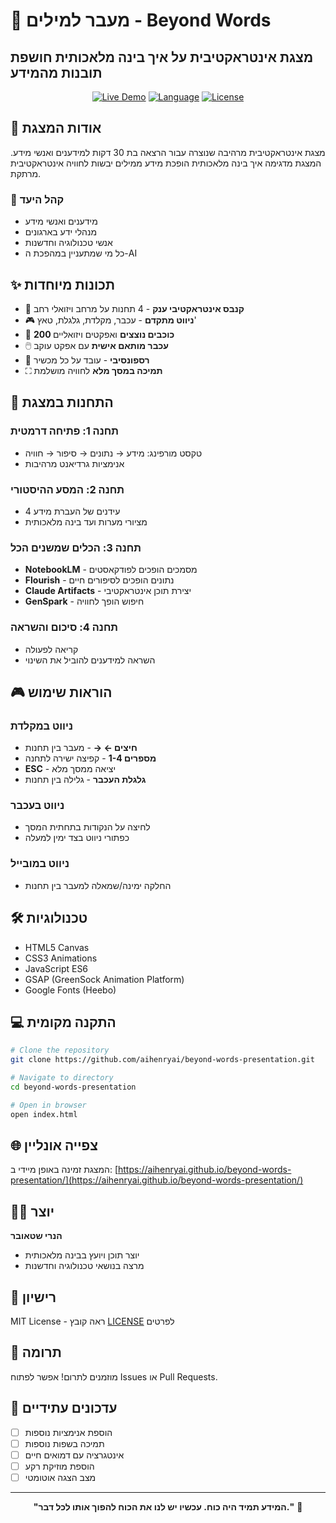 # 🌟 מעבר למילים - Beyond Words
## מצגת אינטראקטיבית על איך בינה מלאכותית חושפת תובנות מהמידע

<div align="center">
  
[![Live Demo](https://img.shields.io/badge/🔗_Live_Demo-Visit_Site-blue?style=for-the-badge)](https://aihenryai.github.io/beyond-words-presentation/)
[![Language](https://img.shields.io/badge/Language-Hebrew-orange?style=for-the-badge)](https://github.com/aihenryai/beyond-words-presentation)
[![License](https://img.shields.io/badge/License-MIT-green?style=for-the-badge)](LICENSE)

</div>

## 📖 אודות המצגת

מצגת אינטראקטיבית מרהיבה שנוצרה עבור הרצאה בת 30 דקות למידענים ואנשי מידע. המצגת מדגימה איך בינה מלאכותית הופכת מידע ממילים יבשות לחוויה אינטראקטיבית מרתקת.

### 🎯 קהל היעד
- מידענים ואנשי מידע
- מנהלי ידע בארגונים
- אנשי טכנולוגיה וחדשנות
- כל מי שמתעניין במהפכת ה-AI

## ✨ תכונות מיוחדות

- 🎨 **קנבס אינטראקטיבי ענק** - 4 תחנות על מרחב ויזואלי רחב
- 🎮 **ניווט מתקדם** - עכבר, מקלדת, גלגלת, טאץ'
- 🌟 **200 כוכבים נוצצים** ואפקטים ויזואליים
- 🖱️ **עכבר מותאם אישית** עם אפקט עוקב
- 📱 **רספונסיבי** - עובד על כל מכשיר
- ⛶ **תמיכה במסך מלא** לחוויה מושלמת

## 🚀 התחנות במצגת

### תחנה 1: פתיחה דרמטית
- טקסט מורפינג: מידע → נתונים → סיפור → חוויה
- אנימציות גרדיאנט מרהיבות

### תחנה 2: המסע ההיסטורי
- 4 עידנים של העברת מידע
- מציורי מערות ועד בינה מלאכותית

### תחנה 3: הכלים שמשנים הכל
- **NotebookLM** - מסמכים הופכים לפודקאסטים
- **Flourish** - נתונים הופכים לסיפורים חיים
- **Claude Artifacts** - יצירת תוכן אינטראקטיבי
- **GenSpark** - חיפוש הופך לחוויה

### תחנה 4: סיכום והשראה
- קריאה לפעולה
- השראה למידענים להוביל את השינוי

## 🎮 הוראות שימוש

### ניווט במקלדת
- **חיצים ← →** - מעבר בין תחנות
- **מספרים 1-4** - קפיצה ישירה לתחנה
- **ESC** - יציאה ממסך מלא
- **גלגלת העכבר** - גלילה בין תחנות

### ניווט בעכבר
- לחיצה על הנקודות בתחתית המסך
- כפתורי ניווט בצד ימין למעלה

### ניווט במובייל
- החלקה ימינה/שמאלה למעבר בין תחנות

## 🛠️ טכנולוגיות

- HTML5 Canvas
- CSS3 Animations
- JavaScript ES6
- GSAP (GreenSock Animation Platform)
- Google Fonts (Heebo)

## 💻 התקנה מקומית

```bash
# Clone the repository
git clone https://github.com/aihenryai/beyond-words-presentation.git

# Navigate to directory
cd beyond-words-presentation

# Open in browser
open index.html
```

## 🌐 צפייה אונליין

המצגת זמינה באופן מיידי ב:
[https://aihenryai.github.io/beyond-words-presentation/](https://aihenryai.github.io/beyond-words-presentation/)

## 👨‍💻 יוצר

**הנרי שטאובר**
- יוצר תוכן ויועץ בבינה מלאכותית
- מרצה בנושאי טכנולוגיה וחדשנות

## 📝 רישיון

MIT License - ראה קובץ [LICENSE](LICENSE) לפרטים

## 🤝 תרומה

מוזמנים לתרום! אפשר לפתוח Issues או Pull Requests.

## 🎨 עדכונים עתידיים

- [ ] הוספת אנימציות נוספות
- [ ] תמיכה בשפות נוספות
- [ ] אינטגרציה עם דמואים חיים
- [ ] הוספת מוזיקת רקע
- [ ] מצב הצגה אוטומטי

---

<div align="center">
  
**"המידע תמיד היה כוח. עכשיו יש לנו את הכוח להפוך אותו לכל דבר."** 🚀

</div>